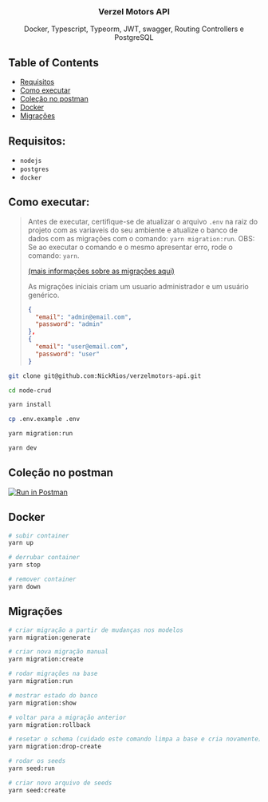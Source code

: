 <br />
<p align="center">

  <h3 align="center">Verzel Motors API</h3>

  <p align="center">
    Docker, Typescript, Typeorm, JWT, swagger, Routing Controllers e PostgreSQL
    <br />
  </p>
</p>

## Table of Contents

- [Requisitos](#requisitos)
- [Como executar](#como-executar)
- [Coleção no postman](#coleção-no-postman)
- [Docker](#docker)
- [Migrações](#migrações)

## Requisitos:

- `nodejs`
- `postgres`
- `docker`

## Como executar:

> Antes de executar, certifique-se de atualizar o arquivo `.env` na raiz do projeto com as variaveis do seu ambiente e atualize o banco de dados com as migrações com o comando: `yarn migration:run`. OBS: Se ao executar o comando e o mesmo apresentar erro, rode o comando: `yarn`.
>
> [(mais informações sobre as migrações aqui)](#migrações)
>
> As migrações iniciais criam um usuario administrador e um usuário genérico.
>
> ```json
> {
>   "email": "admin@email.com",
>   "password": "admin"
> },
> {
>   "email": "user@email.com",
>   "password": "user"
> }
> ```

```sh
git clone git@github.com:NickRios/verzelmotors-api.git

cd node-crud

yarn install

cp .env.example .env

yarn migration:run

yarn dev
```

## Coleção no postman

[![Run in Postman](https://run.pstmn.io/button.svg)](https://www.getpostman.com/collections/2232e822bc7e0a7a2ca8)

## Docker

```sh
# subir container
yarn up

# derrubar container
yarn stop

# remover container
yarn down
```

## Migrações

```sh
# criar migração a partir de mudanças nos modelos
yarn migration:generate

# criar nova migração manual
yarn migration:create

# rodar migrações na base
yarn migration:run

# mostrar estado do banco
yarn migration:show

# voltar para a migração anterior
yarn migration:rollback

# resetar o schema (cuidado este comando limpa a base e cria novamente)
yarn migration:drop-create

# rodar os seeds
yarn seed:run

# criar novo arquivo de seeds
yarn seed:create
```
